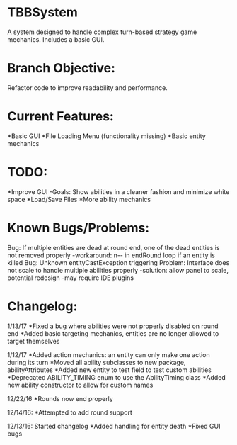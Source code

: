 # TBBSystem
A system designed to handle complex turn-based strategy game mechanics. Includes a basic GUI.

# Branch Objective:
Refactor code to improve readability and performance.

# Current Features:
*Basic GUI
*File Loading Menu (functionality missing)
*Basic entity mechanics

# TODO:
*Improve GUI
-Goals: Show abilities in a cleaner fashion and minimize white space
*Load/Save Files
*More ability mechanics

# Known Bugs/Problems:
Bug: If multiple entities are dead at round end, one of the dead entities is not removed properly
	-workaround: n-- in endRound loop if an entity is killed
Bug: Unknown entityCastException triggering
Problem: Interface does not scale to handle multiple abilities properly
	-solution: allow panel to scale, potential redesign
	-may require IDE plugins

# Changelog:
1/13/17
*Fixed a bug where abilities were not properly disabled on round end
*Added basic targeting mechanics, entities are no longer allowed to target themselves

1/12/17
*Added action mechanics: an entity can only make one action during its turn
*Moved all ability subclasses to new package, abilityAttributes
*Added new entity to test field to test custom abilities
*Deprecated ABILITY_TIMING enum to use the AbilityTiming class
*Added new ability constructor to allow for custom names

12/22/16
*Rounds now end properly

12/14/16:
*Attempted to add round support

12/13/16: Started changelog
*Added handling for entity death
*Fixed GUI bugs